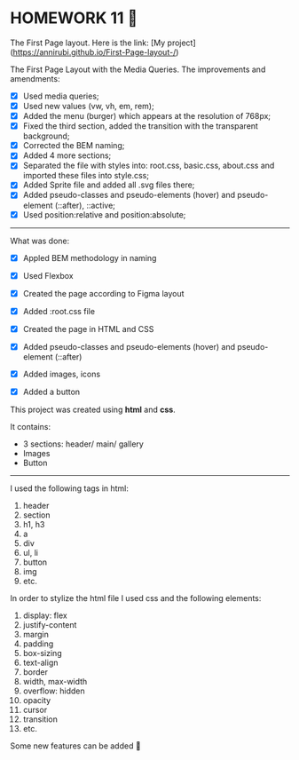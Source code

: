 # HOMEWORK 11 💫
The First Page layout. 
Here is the link:
[My project] (https://annirubi.github.io/First-Page-layout-/)

The First Page Layout with the Media Queries. 
The improvements and amendments:
- [X] Used media queries;
- [X] Used new values (vw, vh, em, rem);
- [X] Added the menu (burger) which appears at the resolution of 768px;
- [X] Fixed the third section, added the transition with the transparent background;
- [X] Corrected the BEM naming;
- [X] Added 4 more sections;
- [X] Separated the file with styles into: root.css, basic.css, about.css and imported these files into style.css;
- [X] Added Sprite file and added all .svg files there;
- [X] Added pseudo-classes and pseudo-elements (hover) and pseudo-element (::after), ::active;
- [X] Used position:relative and position:absolute;

___
What was done:
- [X]  Appled BEM methodology in naming
- [X] Used Flexbox
- [X] Created the page according to Figma layout
- [X] Added :root.css file
- [X] Created the page in HTML and CSS 
- [X] Added pseudo-classes and pseudo-elements (hover) and pseudo-element (::after)
- [X] Added images, icons
- [X] Added a button



This project was created using **html** and **css**. 

It contains:

* 3 sections: header/ main/ gallery
* Images
* Button

  

____

I used the following tags in html:

1. header
2. section
3. h1, h3
4. a
5. div
6. ul, li
7.  button
8.  img
9.  etc.




In order to stylize the html file I used css and the following elements:
1. display: flex
2. justify-content
3. margin
4. padding
5. box-sizing
6. text-align
7. border
8. width, max-width
9.  overflow: hidden
10. opacity
11. cursor
12. transition
13. etc.

Some new features can be added 🌝
